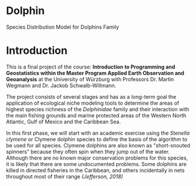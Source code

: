 # Dolphin
Species Distribution Model for Dolphins Family
# Introduction

This is a final project of the course: **Introduction to Programming and Geostatistics within the Master Program Applied Earth Observation and Geoanalysis** at the University of Würzburg with Professors Dr. Martin Wegmann and Dr. Jackob Schwalb-Willmann.

The project consists of several stages and has as a long-term goal the application of ecological niche modeling tools to determine the areas of highest species richness of the _Delphinidae_ family and their interaction with the main fishing grounds and marine protected areas of the Western North Atlantic, Gulf of Mexico and the Caribbean Sea.

In this first phase, we will start with an academic exercise using the _Stenella clymene_ or Clymene dolphin species to define the basis of the algorithm to be used for all species. Clymene dolphins are also known as "short-snouted spinners" because they often spin when they jump out of the water. Although there are no known major conservation problems for this species, it is likely that there are some undocumented problems. Some dolphins are killed in directed fisheries in the Caribbean, and others incidentally in nets throughout most of their range _(Jefferson, 2018)_
